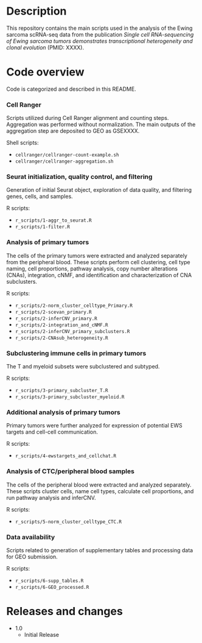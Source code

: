 # Description

This repository contains the main scripts used in the analysis of the Ewing sarcoma scRNA-seq data from the publication *Single cell RNA-sequencing of Ewing sarcoma tumors demonstrates transcriptional heterogeneity and clonal evolution* (PMID: XXXX).

# Code overview

Code is categorized and described in this README. 

### Cell Ranger

Scripts utilized during Cell Ranger alignment and counting steps. Aggregation was performed without normalization. The main outputs of the aggregation step are deposited to GEO as GSEXXXX.

Shell scripts:

* `cellranger/cellranger-count-example.sh`
* `cellranger/cellranger-aggregation.sh`

### Seurat initialization, quality control, and filtering

Generation of initial Seurat object, exploration of data quality, and filtering genes, cells, and samples. 

R scripts:

* `r_scripts/1-aggr_to_seurat.R`
* `r_scripts/1-filter.R`

### Analysis of primary tumors

The cells of the primary tumors were extracted and analyzed separately from the peripheral blood. These scripts perform cell clustering, cell type naming, cell proportions, pathway analysis, copy number alterations (CNAs), integration, cNMF, and identification and characterization of CNA subclusters. 

R scripts:

* `r_scripts/2-norm_cluster_celltype_Primary.R`
* `r_scripts/2-scevan_primary.R`
* `r_scripts/2-inferCNV_primary.R`
* `r_scripts/2-integration_and_cNMF.R`
* `r_scripts/2-inferCNV_primary_subclusters.R`
* `r_scripts/2-CNAsub_heterogeneity.R`

### Subclustering immune cells in primary tumors

The T and myeloid subsets were subclustered and subtyped. 

R scripts:

* `r_scripts/3-primary_subcluster_T.R`
* `r_scripts/3-primary_subcluster_myeloid.R`

### Additional analysis of primary tumors

Primary tumors were further analyzed for expression of potential EWS targets and cell-cell communication.

R scripts:

* `r_scripts/4-ewstargets_and_cellchat.R`

### Analysis of CTC/peripheral blood samples

The cells of the peripheral blood were extracted and analyzed separately. These scripts cluster cells, name cell types, calculate cell proportions, and run pathway analysis and inferCNV.

R scripts:

* `r_scripts/5-norm_cluster_celltype_CTC.R`

### Data availability

Scripts related to generation of supplementary tables and processing data for GEO submission. 

R scripts:

* `r_scripts/6-supp_tables.R`
* `r_scripts/6-GEO_processed.R`

# Releases and changes

* 1.0
  * Initial Release
